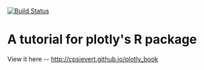 [![Build Status](https://travis-ci.com/cpsievert/plotly_book.png?branch=master)](https://travis-ci.com/cpsievert/plotly_book)

# A tutorial for plotly's R package

View it here -- <http://cpsievert.github.io/plotly_book>
